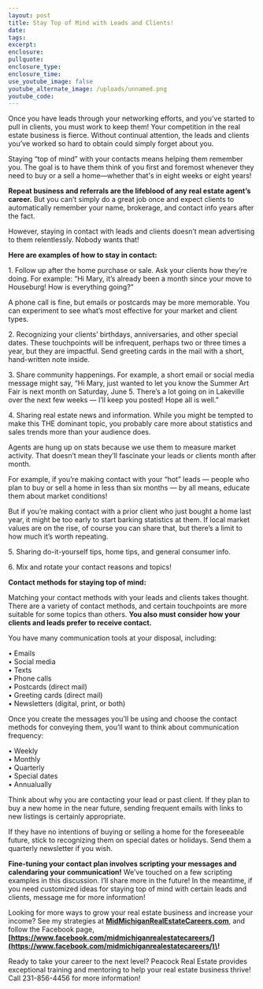 ```yaml
---
layout: post
title: Stay Top of Mind with Leads and Clients!
date:
tags:
excerpt:
enclosure:
pullquote:
enclosure_type:
enclosure_time:
use_youtube_image: false
youtube_alternate_image: /uploads/unnamed.png
youtube_code:
---
```


Once you have leads through your networking efforts, and you’ve started to pull in clients, you must work to keep them\! Your competition in the real estate business is fierce. Without continual attention, the leads and clients you’ve worked so hard to obtain could simply forget about you.

Staying “top of mind” with your contacts means helping them remember you. The goal is to have them think of you first and foremost whenever they need to buy or a sell a home—whether that's in eight weeks or eight years\! &nbsp;

**Repeat business and referrals are the lifeblood of any real estate agent’s career.** But you can’t simply do a great job once and expect clients to automatically remember your name, brokerage, and contact info years after the fact.&nbsp;

However, staying in contact with leads and clients doesn’t mean advertising to them relentlessly. Nobody wants that\!

**Here are examples of how to stay in contact:**

1\. Follow up after the home purchase or sale. Ask your clients how they’re doing. For example: “Hi Mary, it’s already been a month since your move to Houseburg\! How is everything going?”

A phone call is fine, but emails or postcards may be more memorable. You can experiment to see what’s most effective for your market and client types.

2\. Recognizing your clients’ birthdays, anniversaries, and other special dates. These touchpoints will be infrequent, perhaps two or three times a year, but they are impactful. Send greeting cards in the mail with a short, hand-written note inside.

3\. Share community happenings. For example, a short email or social media message might say, “Hi Mary, just wanted to let you know the Summer Art Fair is next month on Saturday, June 5. There’s a lot going on in Lakeville over the next few weeks — I’ll keep you posted\! Hope all is well.”&nbsp;

4\. Sharing real estate news and information. While you might be tempted to make this THE dominant topic, you probably care more about statistics and sales trends more than your audience does.

Agents are hung up on stats because we use them to measure market activity. That doesn’t mean they’ll fascinate your leads or clients month after month.&nbsp;

For example, if you’re making contact with your “hot” leads — people who plan to buy or sell a home in less than six months — by all means, educate them about market conditions\!

But if you’re making contact with a prior client who just bought a home last year, it might be too early to start barking statistics at them. If local market values are on the rise, of course you can share that, but there’s a limit to how much it’s worth repeating.&nbsp;

5\. Sharing do-it-yourself tips, home tips, and general consumer info. &nbsp;

6\. Mix and rotate your contact reasons and topics\!

**Contact methods for staying top of mind:**

Matching your contact methods with your leads and clients takes thought. There are a variety of contact methods, and certain touchpoints are more suitable for some topics than others. **You also must consider how your clients and leads prefer to receive contact.**&nbsp;

You have many communication tools at your disposal, including:

• Emails<br>• Social media<br>• Texts<br>• Phone calls<br>• Postcards (direct mail)<br>• Greeting cards (direct mail)<br>• Newsletters (digital, print, or both)

Once you create the messages you’ll be using and choose the contact methods for conveying them, you’ll want to think about communication frequency:

• Weekly<br>• Monthly<br>• Quarterly&nbsp;<br>• Special dates<br>• Annualually

Think about why you are contacting your lead or past client. If they plan to buy a new home in the near future, sending frequent emails with links to new listings is certainly appropriate.&nbsp;

If they have no intentions of buying or selling a home for the foreseeable future, stick to recognizing them on special dates or holidays. Send them a quarterly newsletter if you wish.

**Fine-tuning your contact plan involves scripting your messages and calendaring your communication\!** We’ve touched on a few scripting examples in this discussion. I’ll share more in the future\! In the meantime, if you need customized ideas for staying top of mind with certain leads and clients, message me for more information\!

Looking for more ways to grow your real estate business and increase your income? See my strategies at [<u><strong>MidMichiganRealEstateCareers.com</strong></u>](https://midmichiganrealestatecareers.com/), and follow the Facebook page, **[https://www.facebook.com/midmichiganrealestatecareers/](https://www.facebook.com/midmichiganrealestatecareers/)\!**

Ready to take your career to the next level? Peacock Real Estate provides exceptional training and mentoring to help your real estate business thrive\! Call 231-856-4456 for more information\!